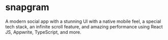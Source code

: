 # snapgram
A modern social app with a stunning UI with a native mobile feel, a special tech stack, an infinite scroll feature, and amazing performance using React JS, Appwrite, TypeScript, and more.

